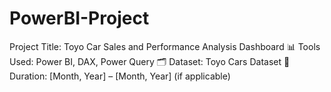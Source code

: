 # PowerBI-Project
Project Title: Toyo Car Sales and Performance Analysis Dashboard  📊 Tools Used: Power BI, DAX, Power Query 🗂 Dataset: Toyo Cars Dataset 📅 Duration: [Month, Year] – [Month, Year] (if applicable)
